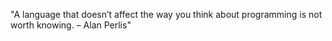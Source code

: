 <!--QUOTE_START-->
"A language that doesn’t affect the way you think about programming is not worth knowing. – Alan Perlis"
<!--QUOTE_END-->

